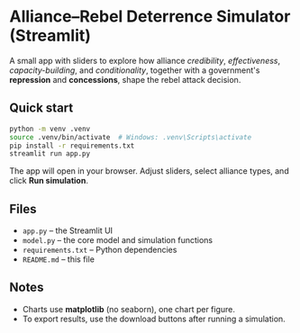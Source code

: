 # Alliance–Rebel Deterrence Simulator (Streamlit)

A small app with sliders to explore how alliance *credibility*, *effectiveness*,
*capacity-building*, and *conditionality*, together with a government's
**repression** and **concessions**, shape the rebel attack decision.

## Quick start

```bash
python -m venv .venv
source .venv/bin/activate  # Windows: .venv\Scripts\activate
pip install -r requirements.txt
streamlit run app.py
```

The app will open in your browser. Adjust sliders, select alliance types,
and click **Run simulation**.

## Files

- `app.py` – the Streamlit UI
- `model.py` – the core model and simulation functions
- `requirements.txt` – Python dependencies
- `README.md` – this file

## Notes

- Charts use **matplotlib** (no seaborn), one chart per figure.
- To export results, use the download buttons after running a simulation.